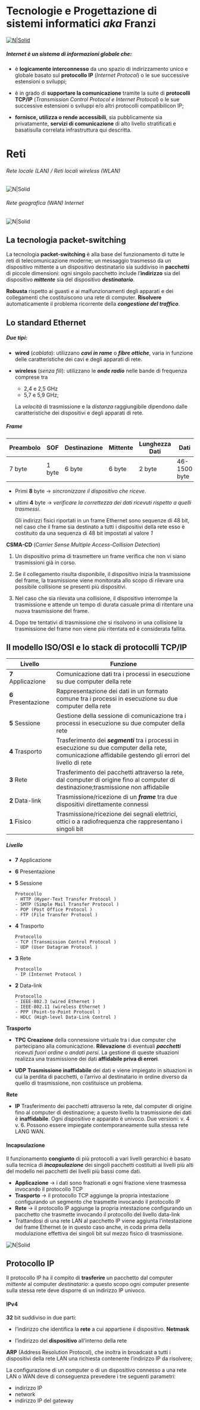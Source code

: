 # Tecnologie e Progettazione di sistemi informatici _aka_ __Franzi__

[![N|Solid](https://imgur.com/h5A9ZdX.png)](https://t.me/materiale5/33)

##### Internet è un sistema di informazioni globale che:

   - è __logicamente interconnesso__ da uno spazio di indirizzamento unico e globale basato sul __protocollo IP__ (_Internet Protocol_) o le sue successive estensioni o sviluppi;
   
   - è in grado di __supportare la comunicazione__ tramite la suite di __protocolli TCP/IP__ (_Transmission Control Protocol e Internet Protocol_) o le sue successive estensioni o sviluppi e/o altri protocolli compatibilicon IP;
   
   - __fornisce, utilizza o rende accessibili__, sia pubblicamente sia privatamente, __servizi di  comunicazione__ di alto livello stratificati e basatisulla correlata infrastruttura qui descritta.


# Reti

###### Rete  locale  (LAN) / Reti locali wireless (WLAN)
![N|Solid](https://imgur.com/Db60kCEl.png)

###### Rete geografica (WAN) Internet
![N|Solid](https://imgur.com/WPTPgiBl.png)



## La tecnologia __packet-switching__
La tecnologia __packet-switching__  è  alla  base  del  funzionamento  di  tutte  le  reti  di  telecomunicazione  moderne; un  messaggio  trasmesso  da  un dispositivo mittente  a  un  dispositivo  destinatario  sia  suddiviso  in  __pacchetti__  di  piccole  dimensioni:  ogni  singolo  pacchetto  include l’__indirizzo__ sia del dispositivo ___mittente___ sia del dispositivo ___destinatario___.

__Robusta__ rispetto ai guasti e ai malfunzionamenti degli apparati e dei collegamenti che costituiscono una rete di computer. 
__Risolvere__  automaticamente  il  problema ricorrente della ___congestione del traffico___.

## Lo standard __Ethernet__
##### __Due tipi:__
 - __wired__ (_cablata_): utilizzano ___cavi in rame___ o ___fibre ottiche___, varia in funzione delle caratteristiche dei cavi e degli apparati di rete.
 
- __wireless__ (_senza fili_): utilizzano le ___onde radio___ nelle bande di frequenza  comprese  tra  
  
    - 2,4  e  2,5  GHz  
    - 5,7  e  5,9  GHz;  

   La _velocità_ di trasmissione e la _distanza_ raggiungibile dipendono dalle caratteristiche dei dispositivi e degli apparati di rete.

##### __Frame__


| Preambolo  | SOF  | Destinazione  | Mittente  | Lunghezza Dati  |  Dati | FCS  |
|---|---|---|---|---|---|---|
| 7 byte  | 1 byte  | 6 byte  | 6 byte  | 2 byte  | 46-1500 byte  |  4 byte |

- Primi __8__ byte &rarr; _sincronizzare il dispositivo che riceve_.
- ultimi __4__ byte &rarr; _verificare la correttezza dei dati ricevuti rispetto a quelli trasmessi_.

   Gli indirizzi fisici riportati in un frame Ethernet sono sequenze di 48 bit, nel caso che il frame sia destinato a tutti i dispositivi della rete esso è costituito da una sequenza di 48 bit impostati al valore _1_


__CSMA-CD__ (_Carrier Sense Multiple Access-Collision Detection_)

1. Un dispositivo prima di trasmettere un frame verifica che non vi siano trasmissioni già in corso.

2. Se il collegamento risulta disponibile, il dispositivo inizia la trasmissione del frame, la trasmissione viene monitorata allo scopo di rilevare una possibile collisione se presenti più dispositivi.

3. Nel caso che sia rilevata una collisione, il dispositivo interrompe la trasmissione e attende un tempo di durata casuale prima di ritentare una
nuova trasmissione del frame.

4. Dopo tre tentativi di trasmissione che si risolvono in una collisione la trasmissione del frame non viene più ritentata ed è considerata fallita.


## Il modello __ISO__/__OSI__ e lo stack di protocolli __TCP__/__IP__

| Livello | Funzione  |
|---|---|
| __7__ Applicazione  | Comunicazione dati tra i processi in esecuzione su due computer della rete  |
|  __6__ Presentazione| Rappresentazione dei dati in un formato comune tra i processi in esecuzione su due computer della rete  |
|  __5__ Sessione |  Gestione della sessione di comunicazione tra i processi in esecuzione su due computer della rete |
| __4__ Trasporto  |  Trasferimento dei ___segmenti___ tra i processi in esecuzione su due computer della rete,  comunicazione affidabile gestendo gli errori del livello di rete |
|  __3__ Rete | Trasferimento dei pacchetti attraverso la rete, dal computer di origine fino al computer di destinazione;trasmissione non affidabile |
| __2__ Data-link  |  Trasmissione/ricezione di un ___frame___ tra due dispositivi direttamente connessi |
|  __1__ Fisico |  Trasmissione/ricezione dei segnali elettrici, ottici o a radiofrequenza che rappresentano i singoli bit|


##### __Livello__

- __7__ Applicazione                  
- __6__ Presentazione
- __5__ Sessione

      Protocollo
      - HTTP (Hyper-Text Transfer Protocol )
      - SMTP (Simple Mail Transfer Protocol )
      - POP (Post Office Protocol )
      - FTP (File Transfer Protocol )
               

  
- __4__ Trasporto 
       
      Protocollo     
      - TCP (Transmission Control Protocol )
      - UDP (User Datagram Protocol )
- __3__ Rete 

      Protocollo
      - IP (Internet Protocol )
      
- __2__ Data-link 

      Protocollo
      - IEEE-802.3 (wired Ethernet )
      - IEEE-802.11 (wireless Ethernet )
      - PPP (Point-to-Point Protocol )
      - HDLC (High-level Data-Link Control )
      
      
  
      
 __Trasporto__
 - __TPC__
__Creazione__ della connessione virtuale tra i due computer che partecipano alla comunicazione.
__Rilevazione__ di eventuali ___pacchetti___ ricevuti _fuori ordine_ o _andati persi_. 
La gestione di queste situazioni realizza una trasmissione dei dati __affidabile priva di errori__.

- __UDP__
__Trasmissione inaffidabile__ dei dati e viene impiegato in situazioni in cui la perdita di pacchetti, o l’arrivo al destinatario in ordine diverso da quello di trasmissione, non costituisce un problema.

__Rete__
- __IP__
   Trasferimento dei pacchetti attraverso la rete, dal computer di origine fino al computer di destinazione; a questo livello la trasmissione dei dati è __inaffidabile__. Ogni dispositivo e apparato è univoco. Due versioni: v. 4 v. 6. 
Possono essere impiegate contemporaneamente sulla stessa rete LANG WAN.

#### Incapsulazione
Il funzionamento __congiunto__ di più protocolli a vari livelli gerarchici è
basato sulla tecnica di ___incapsulazione___ dei singoli pacchetti costituiti ai
livelli più alti del modello nei pacchetti dei livelli più bassi come dati.

- __Applicazione__ &rarr; i dati sono frazionati e ogni frazione viene trasmessa invocando il protocollo TCP
-  __Trasporto__ &rarr; il protocollo TCP aggiunge la propria intestazione configurando un segmento che trasmette invocando il protocollo IP
- __Rete__ &rarr; il protocollo IP aggiunge la propria intestazione configurando un pacchetto che trasmette invocando il protocollo del livello
data-link
- Trattandosi di una rete LAN al pacchetto IP viene aggiunta l’intestazione del frame Ethernet (e in questo caso anche, in coda prima della modulazione effettiva dei singoli bit sul mezzo fisico di trasmissione.

![N|Solid](https://imgur.com/12hKxB9.png)


## Protocollo IP
Il protocollo IP ha il compito di __trasferire__ un pacchetto dal computer _mittente_ al computer _destinatario_: a questo scopo ogni computer presente sulla stessa rete deve disporre di un indirizzo IP univoco.

#### IPv4

__32__ bit suddiviso in due parti:
- l’indirizzo che identifica la __rete__ a cui appartiene il dispositivo. __Netmask__


- l’indirizzo del __dispositivo__ all’interno della rete


__ARP__ (Address Resolution Protocol), che inoltra in broadcast a tutti i dispositivi della rete LAN una
richiesta contenente l’indirizzo IP da risolvere;

La configurazione di un computer o di un dispositivo connesso a una rete LAN o WAN deve di conseguenza prevedere i tre seguenti parametri:
- indirizzo IP
- network
- indirizzo IP del gateway

